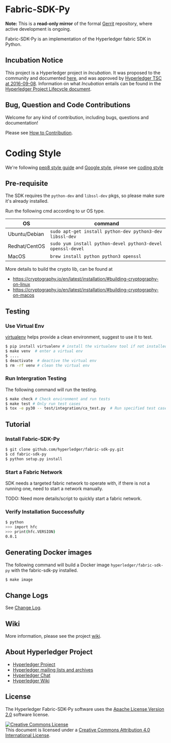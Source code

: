 # Fabric-SDK-Py

**Note:** This is a **read-only mirror** of the formal [Gerrit](https://gerrit.hyperledger.org/r/#/admin/projects/fabric-sdk-py) repository, where active development is ongoing.

Fabric-SDK-Py is an implementation of the Hyperledger fabric SDK in Python.

## Incubation Notice

This project is a Hyperledger project in _Incubation_. It was proposed to the community and documented [here](https://docs.google.com/document/d/1N-KbwlFb7Oo_pTG2NjjLTqwlhqp_kjyv5fco7VH8WrE/), and was approved by [Hyperledger TSC at 2016-09-08](http://lists.hyperledger.org/pipermail/hyperledger-tsc/2016-September/000292.html). Information on what _Incubation_ entails can be found in the [Hyperledger Project Lifecycle document](https://goo.gl/4edNRc).

## Bug, Question and Code Contributions
Welcome for any kind of contribution, including bugs, questions and documentation!

Please see [How to Contribution](CONTRIBUTING.md).

# Coding Style

We're following [pep8 style guide](https://www.python.org/dev/peps/pep-0008/) and [Google style](https://google.github.io/styleguide/pyguide.html), please see [coding style](docs/code_style.md)

## Pre-requisite

The SDK requires the `python-dev` and `libssl-dev` pkgs, so please make sure it's already installed.

Run the following cmd according to ur OS type.

| OS | command |
| -- | ---------- |
| Ubuntu/Debian | `sudo apt-get install python-dev python3-dev libssl-dev` |
| Redhat/CentOS | `sudo yum install python-devel python3-devel openssl-devel` |
| MacOS | `brew install python python3 openssl` |

More details to build the crypto lib, can be found at

* https://cryptography.io/en/latest/installation/#building-cryptography-on-linux
* https://cryptography.io/en/latest/installation/#building-cryptography-on-macos

## Testing

### Use Virtual Env

[virtualenv](https://virtualenv.pypa.io) helps provide a clean environment, suggest to use it to test.

```sh
$ pip install virtualenv # install the virtualenv tool if not installed
$ make venv  # enter a virtual env
$ ....
$ deactivate  # deactive the virtual env
$ rm -rf venv # clean the virtual env
```

### Run Intergration Testing
The following command will run the testing.
```sh
$ make check # Check environment and run tests
$ make test # Only run test cases
$ tox -e py30 -- test/integration/ca_test.py  # Run specified test case
```

## Tutorial

### Install Fabric-SDK-Py

```bash
$ git clone github.com/hyperledger/fabric-sdk-py.git
$ cd fabric-sdk-py
$ python setup.py install
```

### Start a Fabric Network
SDK needs a targeted fabric network to operate with, if there is not a running one, need to start a network manually.

TODO: Need more details/script to quickly start a fabric network.

### Verify Installation Successfully

```bash
$ python
>>> import hfc
>>> print(hfc.VERSION)
0.0.1
```

## Generating Docker images
The following command will build a Docker image `hyperledger/fabric-sdk-py` with the fabric-sdk-py installed.

```sh
$ make image
```

## Change Logs
See [Change Log](CHANGELOG.md).

## Wiki

More information, please see the project [wiki](wiki.hyperledger.org/projects/fabric-sdk-py).

## About Hyperledger Project

* [Hyperledger Project](https://www.hyperledger.org)
* [Hyperledger mailing lists and archives](http://lists.hyperledger.org/)
* [Hyperledger Chat](http://chat.hyperledger.org)
* [Hyperledger Wiki](https://github.com/hyperledger/hyperledger/wiki)

## License <a name="license"></a>
The Hyperledger Fabric-SDK-Py software uses the [Apache License Version 2.0](LICENSE) software license.

<a rel="license" href="http://creativecommons.org/licenses/by/4.0/"><img alt="Creative Commons License" style="border-width:0" src="https://i.creativecommons.org/l/by/4.0/88x31.png" /></a><br />This document is licensed under a <a rel="license" href="http://creativecommons.org/licenses/by/4.0/">Creative Commons Attribution 4.0 International License</a>.
